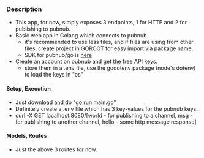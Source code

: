 ### Description
  * This app, for now, simply exposes 3 endpoints, 1 for HTTP and 2 for publishing to pubnub.
  * Basic web app in Golang which connects to pubnub.
    - it's recommended to use less files, and if files are using from other files, create project in GOROOT for easy import via package name.
    - SDK for pubnub/go is [here](https://github.com/pubnub/go)
  * Create an account on pubnub and get the free API keys.
    - store them in a .env file, use the godotenv package (node's dotenv) to load the keys in "os"

#### Setup, Execution
  * Just download and do "go run main.go"
  * Definitely create a .env file which has 3 key-values for the pubnub keys.
  * curl -X GET localhost:8080/[world - for publishing to a channel, msg - for publishing to another channel, hello - some http message response]

#### Models, Routes
  * Just the above 3 routes for now.

